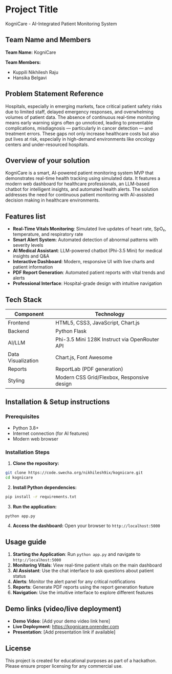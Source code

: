 # Project Title

KogniCare - AI-Integrated Patient Monitoring System

## Team Name and Members

**Team Name:** KogniCare

**Team Members:**
- Kuppili Nikhilesh Raju
- Hansika Belgavi

## Problem Statement Reference

Hospitals, especially in emerging markets, face critical patient safety risks due to limited staff, delayed emergency responses, and overwhelming volumes of patient data. The absence of continuous real-time monitoring means early warning signs often go unnoticed, leading to preventable complications, misdiagnosis — particularly in cancer detection — and treatment errors. These gaps not only increase healthcare costs but also put lives at risk, especially in high-demand environments like oncology centers and under-resourced hospitals.

## Overview of your solution

KogniCare is a smart, AI-powered patient monitoring system MVP that demonstrates real-time health tracking using simulated data. It features a modern web dashboard for healthcare professionals, an LLM-based chatbot for intelligent insights, and automated health alerts. The solution addresses the need for continuous patient monitoring with AI-assisted decision making in healthcare environments.

## Features list

- **Real-Time Vitals Monitoring**: Simulated live updates of heart rate, SpO₂, temperature, and respiratory rate
- **Smart Alert System**: Automated detection of abnormal patterns with severity levels
- **AI Medical Assistant**: LLM-powered chatbot (Phi-3.5 Mini) for medical insights and Q&A
- **Interactive Dashboard**: Modern, responsive UI with live charts and patient information
- **PDF Report Generation**: Automated patient reports with vital trends and alerts
- **Professional Interface**: Hospital-grade design with intuitive navigation

## Tech Stack

| Component | Technology |
|-----------|------------|
| Frontend | HTML5, CSS3, JavaScript, Chart.js |
| Backend | Python Flask |
| AI/LLM | Phi-3.5 Mini 128K Instruct via OpenRouter API |
| Data Visualization | Chart.js, Font Awesome |
| Reports | ReportLab (PDF generation) |
| Styling | Modern CSS Grid/Flexbox, Responsive design |

## Installation & Setup instructions

### Prerequisites
- Python 3.8+
- Internet connection (for AI features)
- Modern web browser

### Installation Steps

1. **Clone the repository:**
```bash
git clone https://code.swecha.org/nikhilesh9ix/kognicare.git
cd kognicare
```

2. **Install Python dependencies:**
```bash
pip install -r requirements.txt
```

3. **Run the application:**
```bash
python app.py
```

4. **Access the dashboard:**
Open your browser to `http://localhost:5000`

## Usage guide

1. **Starting the Application**: Run `python app.py` and navigate to `http://localhost:5000`
2. **Monitoring Vitals**: View real-time patient vitals on the main dashboard
3. **AI Assistant**: Use the chat interface to ask questions about patient status
4. **Alerts**: Monitor the alert panel for any critical notifications
5. **Reports**: Generate PDF reports using the report generation feature
6. **Navigation**: Use the intuitive interface to explore different features

## Demo links (video/live deployment)

- **Demo Video**: [Add your demo video link here]
- **Live Deployment**: https://kognicare.onrender.com
- **Presentation**: [Add presentation link if available]

## License

This project is created for educational purposes as part of a hackathon. Please ensure proper licensing for any commercial use.
